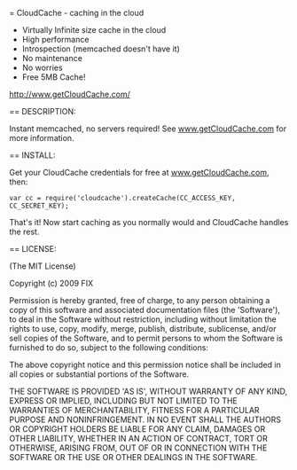 = CloudCache - caching in the cloud

- Virtually Infinite size cache in the cloud
- High performance
- Introspection (memcached doesn't have it)
- No maintenance
- No worries
- Free 5MB Cache!

http://www.getCloudCache.com/

== DESCRIPTION:

Instant memcached, no servers required! See www.getCloudCache.com for more information.

== INSTALL:

Get your CloudCache credentials for free at www.getCloudCache.com, then:

	var cc = require('cloudcache').createCache(CC_ACCESS_KEY, CC_SECRET_KEY);

That's it!  Now start caching as you normally would and CloudCache handles the rest.


== LICENSE:

(The MIT License)

Copyright (c) 2009 FIX

Permission is hereby granted, free of charge, to any person obtaining
a copy of this software and associated documentation files (the
'Software'), to deal in the Software without restriction, including
without limitation the rights to use, copy, modify, merge, publish,
distribute, sublicense, and/or sell copies of the Software, and to
permit persons to whom the Software is furnished to do so, subject to
the following conditions:

The above copyright notice and this permission notice shall be
included in all copies or substantial portions of the Software.

THE SOFTWARE IS PROVIDED 'AS IS', WITHOUT WARRANTY OF ANY KIND,
EXPRESS OR IMPLIED, INCLUDING BUT NOT LIMITED TO THE WARRANTIES OF
MERCHANTABILITY, FITNESS FOR A PARTICULAR PURPOSE AND NONINFRINGEMENT.
IN NO EVENT SHALL THE AUTHORS OR COPYRIGHT HOLDERS BE LIABLE FOR ANY
CLAIM, DAMAGES OR OTHER LIABILITY, WHETHER IN AN ACTION OF CONTRACT,
TORT OR OTHERWISE, ARISING FROM, OUT OF OR IN CONNECTION WITH THE
SOFTWARE OR THE USE OR OTHER DEALINGS IN THE SOFTWARE.

